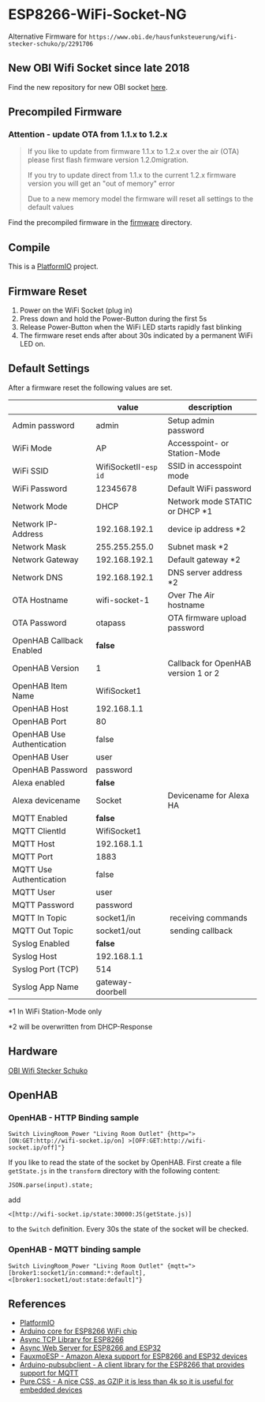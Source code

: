 # ESP8266-WiFi-Socket-NG

Alternative Firmware for `https://www.obi.de/hausfunksteuerung/wifi-stecker-schuko/p/2291706`

## New OBI Wifi Socket since late 2018

Find the new repository for new OBI socket [here](https://github.com/thorsten-l/ESP8266-WiFi-Socket-II).

## Precompiled Firmware

### Attention - update OTA from 1.1.x to 1.2.x

> If you like to update from firmware 1.1.x to 1.2.x over the air (OTA) please first flash firmware version 1.2.0migration.
>
> If you try to update direct from 1.1.x to the current 1.2.x firmware
version you will get an "out of memory" error
>
> Due to a new memory model the firmware will reset all settings to the default values

Find the precompiled firmware in the [firmware](https://github.com/thorsten-l/ESP8266-WiFi-Socket-NG/tree/master/firmware) directory.

## Compile

This is a [PlatformIO](https://platformio.org/) project.

## Firmware Reset

1. Power on the WiFi Socket (plug in)
2. Press down and hold the Power-Button during the first 5s
3. Release Power-Button when the WiFi LED starts rapidly fast blinking
4. The firmware reset ends after about 30s indicated by a permanent WiFi LED on.

## Default Settings

After a firmware reset the following values are set.

|    | value | description |
|----|-------|-------------|
| Admin password | admin | Setup admin password |
| WiFi Mode | AP | Accesspoint- or Station-Mode |
| WiFi SSID | WifiSocketII-`esp id` | SSID in accesspoint mode |
| WiFi Password | 12345678 | Default WiFi password |
| Network Mode | DHCP | Network mode STATIC or DHCP *1 |
| Network IP-Address | 192.168.192.1 | device ip address *2 |
| Network Mask | 255.255.255.0 | Subnet mask *2 |
| Network Gateway | 192.168.192.1 | Default gateway *2 |
| Network DNS | 192.168.192.1 | DNS server address *2 |
| OTA Hostname | wifi-socket-1 | *O*ver *T*he *A*ir hostname |
| OTA Password | otapass | OTA firmware upload password |
| OpenHAB Callback Enabled | **false** | |
| OpenHAB Version | 1 | Callback for OpenHAB version 1 or 2 |
| OpenHAB Item Name | WifiSocket1 | |
| OpenHAB Host | 192.168.1.1 | |
| OpenHAB Port | 80 | |
| OpenHAB Use Authentication | false | |
| OpenHAB User | user |  |
| OpenHAB Password | password | |
| Alexa enabled | **false** |  |
| Alexa devicename | Socket | Devicename for Alexa HA |
| MQTT Enabled | **false** |  |
| MQTT ClientId | WifiSocket1 |  |
| MQTT Host | 192.168.1.1 | |
| MQTT Port | 1883 | |
| MQTT Use Authentication | false | |
| MQTT User | user |  |
| MQTT Password | password | |
| MQTT In Topic | socket1/in | receiving commands |
| MQTT Out Topic | socket1/out | sending callback |
| Syslog Enabled | **false** |  |
| Syslog Host | 192.168.1.1 | |
| Syslog Port (TCP) | 514 | |
| Syslog App Name | gateway-doorbell |  |

*1 In WiFi Station-Mode only

*2 will be overwritten from DHCP-Response

## Hardware

[OBI Wifi Stecker Schuko](https://www.obi.de/hausfunksteuerung/wifi-stecker-schuko/p/2291706)

## OpenHAB

### OpenHAB - HTTP Binding sample

```t
Switch LivingRoom_Power "Living Room Outlet" {http=">[ON:GET:http://wifi-socket.ip/on] >[OFF:GET:http://wifi-socket.ip/off]"}
```

If you like to read the state of the socket by OpenHAB. First create a file `getState.js` in the `transform` directory with the following content:

```javascipt
JSON.parse(input).state;
```

add

```t
<[http://wifi-socket.ip/state:30000:JS(getState.js)]
```

to the `Switch` definition. Every 30s the state of the socket will be checked.

### OpenHAB - MQTT binding sample

```t
Switch LivingRoom_Power "Living Room Outlet" {mqtt=">[broker1:socket1/in:command:*:default], <[broker1:socket1/out:state:default]"}
```

## References

- [PlatformIO](https://platformio.org/)
- [Arduino core for ESP8266 WiFi chip](https://github.com/esp8266/Arduino)
- [Async TCP Library for ESP8266](https://github.com/me-no-dev/ESPAsyncTCP)
- [Async Web Server for ESP8266 and ESP32](https://github.com/me-no-dev/ESPAsyncWebServer)
- [FauxmoESP - Amazon Alexa support for ESP8266 and ESP32 devices](https://bitbucket.org/xoseperez/fauxmoesp)
- [Arduino-pubsubclient - A client library for the ESP8266 that provides support for MQTT](https://github.com/knolleary/pubsubclient)
- [Pure.CSS - A nice CSS, as GZIP it is less than 4k so it is useful for embedded devices](https://purecss.io/)
